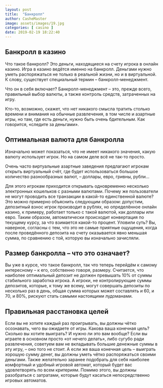 ```yaml
---
layout: post
title:  "Банкролл"
author: CasheMaster
image: assets/images/19.jpg
categories: [ casino ]
date: 2019-02-19 18:22:40
---
```


## Банкролл в казино

Что такое банкролл? Это деньги, находящиеся на счету игрока в онлайн казино. Игра в казино ведётся именно на банкролл. Деньгами нужно уметь распоряжаться не только в реальной жизни, но и в виртуальной. К слову, существует специальный термин – банкролл-менеджмент.

Что он в себя включает? Банкролл-менеджмент – это, прежде всего, правильный выбор валюты, а также контроль средств, затраченных на игру. 

Кто-то, возможно, скажет, что нет никакого смысла тратить столько времени и внимания на обычные развлечения, в том числе и азартные игры, но там, где есть деньги, нужно быть очень бдительным. Как говорится, «следите за деньгами».

## Оптимальная валюта для банкролла

Изначально может показаться, что не имеет никакого значения, какую валюту использует игрок. Но на самом деле всё не так-то просто.

Очень часто виртуальные азартные заведения предлагают игрокам открыть виртуальный счёт, где будет использоваться большое количество разнообразных валют, – доллары, евро, гривны, рубли…

Для этого игрокам приходится открывать одновременно несколько электронных кошельков с разными валютами. Почему же пользователи не могут проводить все транзакции в какой-то единственной валюте? Это можно примерно объяснить следующим образом: допустим, депозитный взнос игрок производит в рублях, но определённое онлайн казино, к примеру, работает только с такой валютой, как доллары или евро. Таким образом, автоматически происходит конвертация по текущему курсу, за что взимается какой-то процент. Уловили суть? Вы, наверное, согласны с тем, что это не самые приятные ощущения, когда после проведённого депозита на счету оказывается явно меньшая сумма, по сравнению с той, которую вы изначально зачисляли. 

## Размер банкролла – что это означает? 

Вы уже в курсе, что такое банкролл, так что теперь перейдём к самому интересному – к его, собственно говоря, размеру. Считается, что наиболее оптимальный депозит не должен превышать 10% от суммы стабильного заработка игрока. А игроки, не контролирующие суммы депозитов, которые, к тому же всему, могут совершать депозиты по несколько раз в день, общая сумма которых может составлять и 60, и 70, и 80%, рискуют стать самыми настоящими лудоманами.

## Правильная расстановка целей 

Если вы не хотите каждый раз проигрывать, вы должны чётко осознавать, чего вы ожидаете от игры. Какова ваша конечная цель? Сколько вы хотите выиграть? И нужно ли это вам вообще? Если вы играете в основном просто «от нечего делать», либо сугубо ради развлечения, советуем вам не вкладывать большие денежные суммы в эту игру, – оно того не стоит. А если же ваша конечная цель – выиграть хорошую сумму денег, вы должны уметь чётко распоряжаться своими деньгами. Также желательно заранее подобрать для себя наиболее комфортный и удобный игровой автомат, который будет вас удовлетворять по всем критериям. Помимо этого, вы должны разобраться с затратами, которые будут касаться непосредственно игровых автоматов. 
